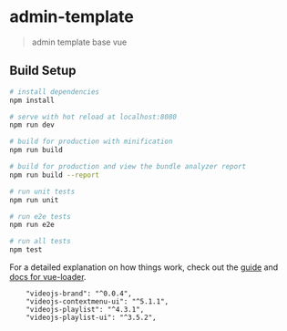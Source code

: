 # admin-template

> admin template base vue

## Build Setup

``` bash
# install dependencies
npm install

# serve with hot reload at localhost:8080
npm run dev

# build for production with minification
npm run build

# build for production and view the bundle analyzer report
npm run build --report

# run unit tests
npm run unit

# run e2e tests
npm run e2e

# run all tests
npm test
```

For a detailed explanation on how things work, check out the [guide](http://vuejs-templates.github.io/webpack/) and [docs for vue-loader](http://vuejs.github.io/vue-loader).

        "videojs-brand": "^0.0.4",
        "videojs-contextmenu-ui": "^5.1.1",
        "videojs-playlist": "^4.3.1",
        "videojs-playlist-ui": "^3.5.2",
